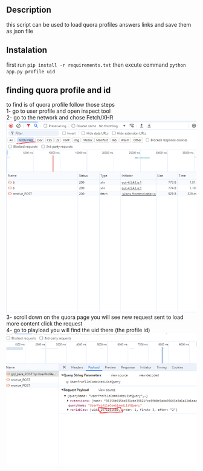 ## Description
this script can be used to load quora profiles answers links and save them as json file
## Instalation
first run ``pip install -r requirements.txt`` then excute command ``python app.py profile uid``
## finding quora profile and id
to find is of quora profile follow those steps  
1- go to user profile and open inspect tool  
2- go to the network and chose Fetch/XHR  
![setting the inspect tool](./image1.PNG)  
3- scroll down on the quora page you will see new request sent to load more content click the request  
4- go to playload you will find the uid there (the profile id)  
![getting profile id](./image2.PNG)